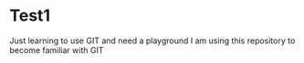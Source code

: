 # Test1
Just learning to use GIT and need a playground
I am using this repository to become familiar with GIT
